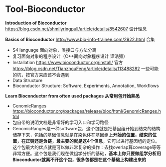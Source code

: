 # Tool-Bioconductor

**Introduction of Bioconductor** https://blog.csdn.net/shmilyringpull/article/details/8542607
设计理念


**Basics of Bioconductor** http://www.bio-info-trainee.com/2922.html 合集
- S4 language 面向对象，类接口与方法分离
- 复习面向对象的程序设计（C++面向对象程序设计 谭浩强）
- Installation 
https://www.bioconductor.org/install/ 官方
https://blog.csdn.net/TianzhouFeng/article/details/113488282 一些可能的坑，按官方来应该不会遇到
- Data Structure
- Bioconductor Structure: Software, Experiments, Annotation, Workflows


**Learn Bioconductor from often used packages 从常用包开始熟悉**
- GenomicRanges https://bioconductor.org/packages/release/bioc/html/GenomicRanges.html
- 包自带的说明文档是非常好的学习入口和学习路径
- GenomicRanges是一种software包，这个包就是把基因组开始到结束的结构储存下来，包括的基础信息就是在染色体在基因组上**开始的位置，结束的位置，在正链还是负链，最主要的就是这4个信息**，它可以进行基因组的定位。这个包最大的优点就是可以做非常复杂的操作：去找overlap算coverage等等非常方便。这个包是我们现在做组学分析的基础，**基本上你只要做组学分析用Bioconductor就离不开这个包，很多包都是在这个基础上构建出来的**
